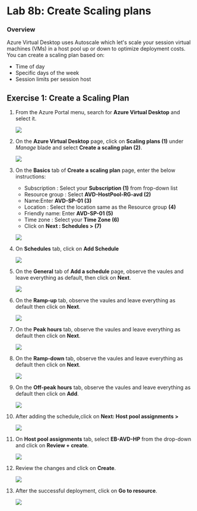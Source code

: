 
# Lab 8b: Create Scaling plans


### Overview

 Azure Virtual Desktop uses Autoscale which let's scale your session virtual machines (VMs) in a host pool up or down to optimize deployment costs. You can create a scaling plan based on:

   - Time of day
   - Specific days of the week
   - Session limits per session host


## Exercise 1: Create a Scaling Plan


1. From the Azure Portal menu, search for **Azure Virtual Desktop** and select it.

    ![](../Azure-Virtual-Desktop-v3/media/AVD.png)
   
2. On the **Azure Virtual Desktop** page, click on **Scaling plans (1)** under *Manage* blade and select **Create a scaling plan (2)**.

    ![](../Azure-Virtual-Desktop-v3/media/scaling%20plans.png)
   
3. On the **Basics** tab of **Create a scaling plan** page, enter the below instructions:

    - Subscription : Select your **Subscription (1)** from frop-down list
    - Resource group : Select **AVD-HostPool-RG-avd (2)**
    - Name:Enter **AVD-SP-01 (3)**
    - Location : Select the location same as the Resource group **(4)**
    - Friendly name: Enter **AVD-SP-01 (5)**
    - Time zone : Select your **Time Zone (6)**
    - Click on **Next : Schedules > (7)**

    ![](../Azure-Virtual-Desktop-v3/media/sp-basics.png)

4. On **Schedules** tab, click on **Add Schedule**

    ![](../Azure-Virtual-Desktop-v3/media/add%20schedule.png)
   
5. On the **General** tab of **Add a schedule** page, observe the vaules and leave everything as default, then click on **Next**.

    ![](../Azure-Virtual-Desktop-v3/media/general%20schedule.png)
   
6. On the **Ramp-up** tab, observe the vaules and leave everything as default then click on **Next**.

    ![](../Azure-Virtual-Desktop-v3/media/ramp-up.png)
   
7. On the **Peak hours** tab, observe the vaules and leave everything as default then click on **Next**.

    ![](../Azure-Virtual-Desktop-v3/media/peakhours.png)
   
8. On the **Ramp-down** tab, observe the vaules and leave everything as default then click on **Next**.

    ![](../Azure-Virtual-Desktop-v3/media/rampdown.png)
   
9. On the **Off-peak hours** tab, observe the vaules and leave everything as default then click on **Add**.

    ![](../Azure-Virtual-Desktop-v3/media/offpeakhours.png)
  
10. After adding the schedule,click on **Next: Host pool assignments >**

     ![](../Azure-Virtual-Desktop-v3/media/nextHPS.png)
    
11. On **Host pool assignments** tab, select **EB-AVD-HP** from the drop-down and click on **Review + create**.

     ![](../Azure-Virtual-Desktop-v3/media/review%2Bcrete.png)
     
12. Review the changes and click on **Create**.

     ![](../Azure-Virtual-Desktop-v3/media/crearesp.png)
     
13. After the  successful deployment, click on **Go to resource**.

     ![](../Azure-Virtual-Desktop-v3/media/gotoresourcee.png)
    


